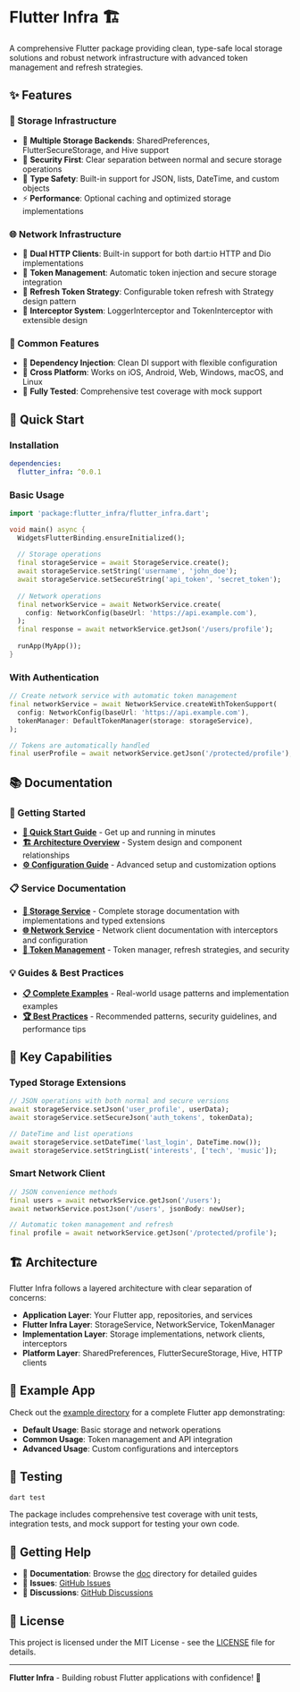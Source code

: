 # Flutter Infra 🏗️

A comprehensive Flutter package providing clean, type-safe local storage solutions and robust network infrastructure with advanced token management and refresh strategies.

## ✨ Features

### 💾 Storage Infrastructure
- 🎯 **Multiple Storage Backends**: SharedPreferences, FlutterSecureStorage, and Hive support
- 🔐 **Security First**: Clear separation between normal and secure storage operations  
- 🧩 **Type Safety**: Built-in support for JSON, lists, DateTime, and custom objects
- ⚡ **Performance**: Optional caching and optimized storage implementations

### 🌐 Network Infrastructure  
- 🚀 **Dual HTTP Clients**: Built-in support for both dart:io HTTP and Dio implementations
- 🔑 **Token Management**: Automatic token injection and secure storage integration
- 🔄 **Refresh Token Strategy**: Configurable token refresh with Strategy design pattern
- 📡 **Interceptor System**: LoggerInterceptor and TokenInterceptor with extensible design

### 🔧 Common Features
- 🔧 **Dependency Injection**: Clean DI support with flexible configuration
- 📱 **Cross Platform**: Works on iOS, Android, Web, Windows, macOS, and Linux
- 🧪 **Fully Tested**: Comprehensive test coverage with mock support

## 🚀 Quick Start

### Installation

```yaml
dependencies:
  flutter_infra: ^0.0.1
```

### Basic Usage

```dart
import 'package:flutter_infra/flutter_infra.dart';

void main() async {
  WidgetsFlutterBinding.ensureInitialized();
  
  // Storage operations
  final storageService = await StorageService.create();
  await storageService.setString('username', 'john_doe');
  await storageService.setSecureString('api_token', 'secret_token');
  
  // Network operations  
  final networkService = await NetworkService.create(
    config: NetworkConfig(baseUrl: 'https://api.example.com'),
  );
  final response = await networkService.getJson('/users/profile');
  
  runApp(MyApp());
}
```

### With Authentication

```dart
// Create network service with automatic token management
final networkService = await NetworkService.createWithTokenSupport(
  config: NetworkConfig(baseUrl: 'https://api.example.com'),
  tokenManager: DefaultTokenManager(storage: storageService),
);

// Tokens are automatically handled
final userProfile = await networkService.getJson('/protected/profile');
```

## 📚 Documentation

### 📖 Getting Started
- **[🚀 Quick Start Guide](doc/quick-start.md)** - Get up and running in minutes
- **[🏗️ Architecture Overview](doc/architecture.md)** - System design and component relationships
- **[⚙️ Configuration Guide](doc/configuration.md)** - Advanced setup and customization options

### 📋 Service Documentation
- **[💾 Storage Service](doc/storage-service.md)** - Complete storage documentation with implementations and typed extensions
- **[🌐 Network Service](doc/network-service.md)** - Network client documentation with interceptors and configuration
- **[🔐 Token Management](doc/token-management.md)** - Token manager, refresh strategies, and security

### 💡 Guides & Best Practices
- **[📋 Complete Examples](doc/examples.md)** - Real-world usage patterns and implementation examples
- **[🏆 Best Practices](doc/best-practices.md)** - Recommended patterns, security guidelines, and performance tips

## 🧩 Key Capabilities

### Typed Storage Extensions
```dart
// JSON operations with both normal and secure versions
await storageService.setJson('user_profile', userData);
await storageService.setSecureJson('auth_tokens', tokenData);

// DateTime and list operations
await storageService.setDateTime('last_login', DateTime.now());
await storageService.setStringList('interests', ['tech', 'music']);
```

### Smart Network Client
```dart
// JSON convenience methods
final users = await networkService.getJson('/users');
await networkService.postJson('/users', jsonBody: newUser);

// Automatic token management and refresh
final profile = await networkService.getJson('/protected/profile');
```

## 🏗️ Architecture

Flutter Infra follows a layered architecture with clear separation of concerns:

- **Application Layer**: Your Flutter app, repositories, and services
- **Flutter Infra Layer**: StorageService, NetworkService, TokenManager
- **Implementation Layer**: Storage implementations, network clients, interceptors  
- **Platform Layer**: SharedPreferences, FlutterSecureStorage, Hive, HTTP clients

## 📱 Example App

Check out the [example directory](example/) for a complete Flutter app demonstrating:
- **Default Usage**: Basic storage and network operations
- **Common Usage**: Token management and API integration  
- **Advanced Usage**: Custom configurations and interceptors

## 🧪 Testing

```bash
dart test
```

The package includes comprehensive test coverage with unit tests, integration tests, and mock support for testing your own code.

## 🤝 Getting Help

- 📖 **Documentation**: Browse the [doc](doc/) directory for detailed guides
- 🐛 **Issues**: [GitHub Issues](https://github.com/your-repo/flutter_infra/issues)
- 💬 **Discussions**: [GitHub Discussions](https://github.com/your-repo/flutter_infra/discussions)

## 📄 License

This project is licensed under the MIT License - see the [LICENSE](LICENSE) file for details.

---

**Flutter Infra** - Building robust Flutter applications with confidence! 🚀
